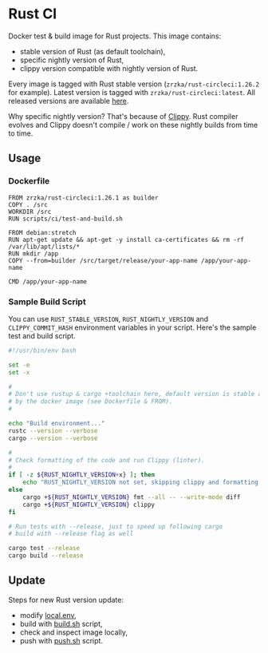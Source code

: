 # Rust CI

Docker test & build image for Rust projects. This image contains:

* stable version of Rust (as default toolchain),
* specific nightly version of Rust,
* clippy version compatible with nightly version of Rust.

Every image is tagged with Rust stable version (`zrzka/rust-circleci:1.26.2`
for example). Latest version is tagged with `zrzka/rust-circleci:latest`. All released
versions are available [here](https://github.com/zrzka/rust-circleci/releases).

Why specific nightly version? That's because of
[Clippy](https://github.com/rust-lang-nursery/rust-clippy). Rust compiler evolves
and Clippy doesn't compile / work on these nightly builds from time to time.

## Usage

### Dockerfile

```
FROM zrzka/rust-circleci:1.26.1 as builder
COPY . /src
WORKDIR /src
RUN scripts/ci/test-and-build.sh

FROM debian:stretch
RUN apt-get update && apt-get -y install ca-certificates && rm -rf /var/lib/apt/lists/*
RUN mkdir /app
COPY --from=builder /src/target/release/your-app-name /app/your-app-name

CMD /app/your-app-name
```

### Sample Build Script

You can use `RUST_STABLE_VERSION`, `RUST_NIGHTLY_VERSION` and `CLIPPY_COMMIT_HASH`
environment variables in your script. Here's the sample test and build script.

```bash
#!/usr/bin/env bash

set -e
set -x

#
# Don't use rustup & cargo +toolchain here, default version is stable and is specified
# by the docker image (see Dockerfile & FROM).
#

echo "Build environment..."
rustc --version --verbose
cargo --version --verbose

#
# Check formatting of the code and run Clippy (linter).
#
if [ -z ${RUST_NIGHTLY_VERSION+x} ]; then
    echo "RUST_NIGHTLY_VERSION not set, skipping clippy and formatting checks"
else
    cargo +${RUST_NIGHTLY_VERSION} fmt --all -- --write-mode diff
    cargo +${RUST_NIGHTLY_VERSION} clippy
fi

# Run tests with --release, just to speed up following cargo
# build with --release flag as well

cargo test --release
cargo build --release
```

## Update

Steps for new Rust version update:

* modify [local.env](local.env),
* build with [build.sh](build.sh) script,
* check and inspect image locally,
* push with [push.sh](push.sh) script.
